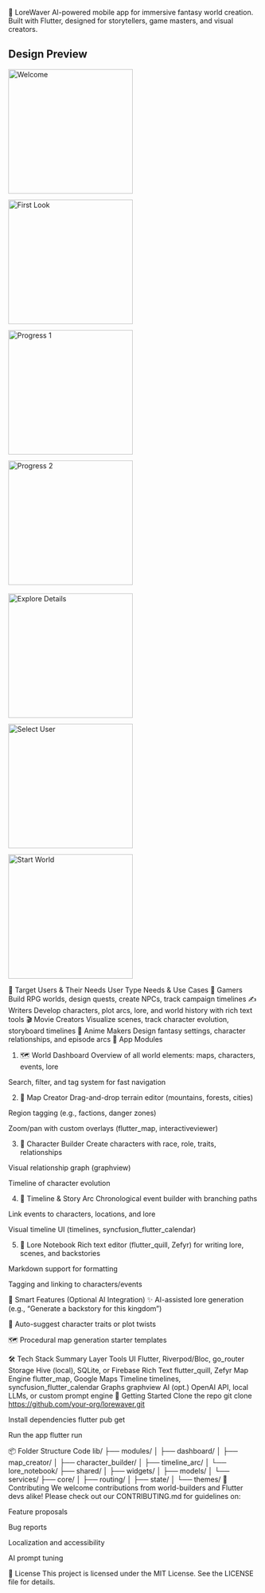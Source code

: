 🌌 LoreWaver
AI-powered mobile app for immersive fantasy world creation. Built with Flutter, designed for storytellers, game masters, and visual creators.
## Design Preview
<div style="display: flex; gap: 12px; flex-wrap: wrap;">
  <img src="assets/Design/stitch_map_editor/onboarding_welcome/screen.png" alt="Welcome" width="250"/>
  <img src="assets/Design/stitch_map_editor/ai_generated_world_first_look/screen.png" alt="First Look" width="250"/>
  <img src="assets/Design/stitch_map_editor/ai_world_generation_progress_1/screen.png" alt="Progress 1" width="250"/>
  <img src="assets/Design/stitch_map_editor/ai_world_generation_progress_2/screen.png" alt="Progress 2" width="250"/>
</div>

<br/>

<!-- Second row: 3 images -->
<div style="display: flex; gap: 12px; flex-wrap: wrap;">
  <img src="assets/Design/stitch_map_editor/explore_world_details/screen.png" alt="Explore Details" width="250"/>
  <img src="assets/Design/stitch_map_editor/select_user_type/screen.png" alt="Select User" width="250"/>
  <img src="assets/Design/stitch_map_editor/start_your_world/screen.png" alt="Start World" width="250"/>
</div>










👥 Target Users & Their Needs
User Type	Needs & Use Cases
🧙 Gamers	Build RPG worlds, design quests, create NPCs, track campaign timelines
✍️ Writers	Develop characters, plot arcs, lore, and world history with rich text tools
🎬 Movie Creators	Visualize scenes, track character evolution, storyboard timelines
🎨 Anime Makers	Design fantasy settings, character relationships, and episode arcs
📱 App Modules
1. 🗺️ World Dashboard
Overview of all world elements: maps, characters, events, lore

Search, filter, and tag system for fast navigation

2. 🧭 Map Creator
Drag-and-drop terrain editor (mountains, forests, cities)

Region tagging (e.g., factions, danger zones)

Zoom/pan with custom overlays (flutter_map, interactiveviewer)

3. 🧝 Character Builder
Create characters with race, role, traits, relationships

Visual relationship graph (graphview)

Timeline of character evolution

4. 📆 Timeline & Story Arc
Chronological event builder with branching paths

Link events to characters, locations, and lore

Visual timeline UI (timelines, syncfusion_flutter_calendar)

5. 📖 Lore Notebook
Rich text editor (flutter_quill, Zefyr) for writing lore, scenes, and backstories

Markdown support for formatting

Tagging and linking to characters/events

🧠 Smart Features (Optional AI Integration)
✨ AI-assisted lore generation (e.g., “Generate a backstory for this kingdom”)

🧩 Auto-suggest character traits or plot twists

🗺️ Procedural map generation starter templates

🛠 Tech Stack Summary
Layer	Tools
UI	Flutter, Riverpod/Bloc, go_router
Storage	Hive (local), SQLite, or Firebase
Rich Text	flutter_quill, Zefyr
Map Engine	flutter_map, Google Maps
Timeline	timelines, syncfusion_flutter_calendar
Graphs	graphview
AI (opt.)	OpenAI API, local LLMs, or custom prompt engine
🚀 Getting Started
Clone the repo git clone https://github.com/your-org/lorewaver.git

Install dependencies flutter pub get

Run the app flutter run

📦 Folder Structure
Code
lib/
├── modules/
│   ├── dashboard/
│   ├── map_creator/
│   ├── character_builder/
│   ├── timeline_arc/
│   └── lore_notebook/
├── shared/
│   ├── widgets/
│   ├── models/
│   └── services/
├── core/
│   ├── routing/
│   ├── state/
│   └── themes/
🤝 Contributing
We welcome contributions from world-builders and Flutter devs alike! Please check out our CONTRIBUTING.md for guidelines on:

Feature proposals

Bug reports

Localization and accessibility

AI prompt tuning

📄 License
This project is licensed under the MIT License. See the LICENSE file for details.

